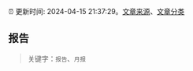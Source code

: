 :alarm_clock: 更新时间: 2024-04-15 21:37:29。[文章来源](/README.md)、[文章分类](/TAGS.md)

## 报告


> 关键字：`报告`、`月报`



